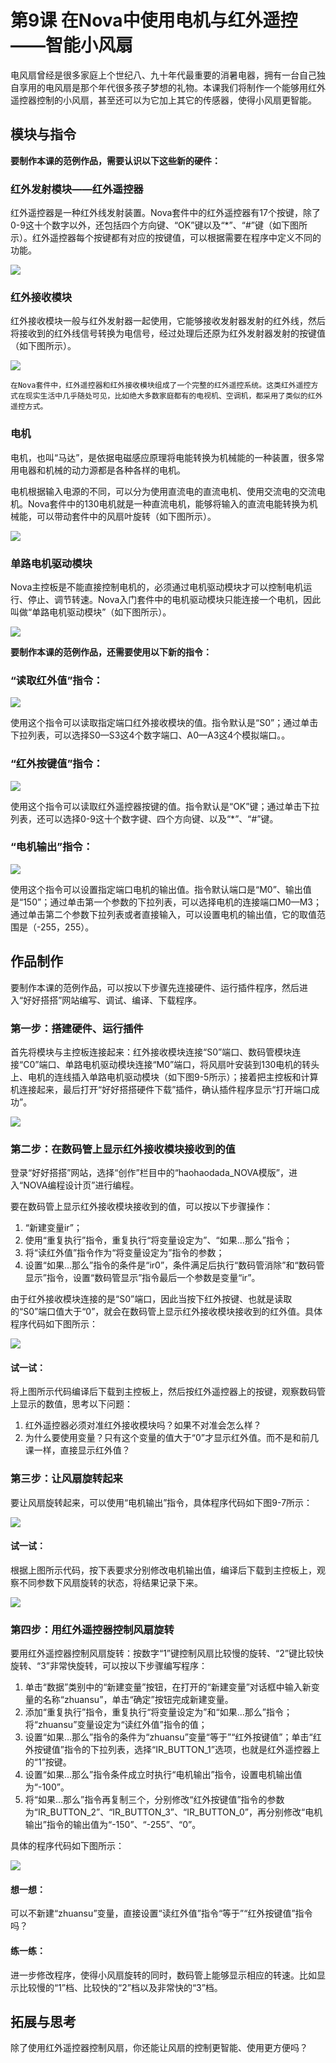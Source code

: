 # 第9课  在Nova中使用电机与红外遥控――智能小风扇

电风扇曾经是很多家庭上个世纪八、九十年代最重要的消暑电器，拥有一台自己独自享用的电风扇是那个年代很多孩子梦想的礼物。本课我们将制作一个能够用红外遥控器控制的小风扇，甚至还可以为它加上其它的传感器，使得小风扇更智能。

## 模块与指令

**要制作本课的范例作品，需要认识以下这些新的硬件：**

### 红外发射模块——红外遥控器

红外遥控器是一种红外线发射装置。Nova套件中的红外遥控器有17个按键，除了0-9这十个数字以外，还包括四个方向键、“OK”键以及“\*”、“\#”键（如下图所示）。红外遥控器每个按键都有对应的按键值，可以根据需要在程序中定义不同的功能。

![](../../.gitbook/assets/sa9-1.png)

### 红外接收模块

红外接收模块一般与红外发射器一起使用，它能够接收发射器发射的红外线，然后将接收到的红外线信号转换为电信号，经过处理后还原为红外发射器发射的按键值（如下图所示）。

![](../../.gitbook/assets/sa9-2.png)

```text
在Nova套件中，红外遥控器和红外接收模块组成了一个完整的红外遥控系统。这类红外遥控方式在现实生活中几乎随处可见，比如绝大多数家庭都有的电视机、空调机，都采用了类似的红外遥控方式。
```

### 电机

电机，也叫“马达”，是依据电磁感应原理将电能转换为机械能的一种装置，很多常用电器和机械的动力源都是各种各样的电机。

电机根据输入电源的不同，可以分为使用直流电的直流电机、使用交流电的交流电机。Nova套件中的130电机就是一种直流电机，能够将输入的直流电能转换为机械能，可以带动套件中的风扇叶旋转（如下图所示）。

![](../../.gitbook/assets/sa9-3.png)

### 单路电机驱动模块

Nova主控板是不能直接控制电机的，必须通过电机驱动模块才可以控制电机运行、停止、调节转速。Nova入门套件中的电机驱动模块只能连接一个电机，因此叫做“单路电机驱动模块”（如下图所示）。

![](../../.gitbook/assets/sa9-4.png)

**要制作本课的范例作品，还需要使用以下新的指令：**

### “读取红外值”指令：

![](../../.gitbook/assets/sa9a.png)

使用这个指令可以读取指定端口红外接收模块的值。指令默认是“S0”；通过单击下拉列表，可以选择S0—S3这4个数字端口、A0—A3这4个模拟端口。。

### “红外按键值”指令：

![](../../.gitbook/assets/sa9b.png)

使用这个指令可以读取红外遥控器按键的值。指令默认是“OK”键；通过单击下拉列表，还可以选择0-9这十个数字键、四个方向键、以及“\*”、“\#”键。

### “电机输出”指令：

![](../../.gitbook/assets/sa9c.png)

使用这个指令可以设置指定端口电机的输出值。指令默认端口是“M0”、输出值是“150”；通过单击第一个参数的下拉列表，可以选择电机的连接端口M0—M3；通过单击第二个参数下拉列表或者直接输入，可以设置电机的输出值，它的取值范围是（-255，255）。

## 作品制作

要制作本课的范例作品，可以按以下步骤先连接硬件、运行插件程序，然后进入“好好搭搭”网站编写、调试、编译、下载程序。

### 第一步：搭建硬件、运行插件

首先将模块与主控板连接起来：红外接收模块连接“S0”端口、数码管模块连接“C0”端口、单路电机驱动模块连接“M0”端口，将风扇叶安装到130电机的转头上、电机的连线插入单路电机驱动模块（如下图9-5所示）；接着把主控板和计算机连接起来，最后打开“好好搭搭硬件下载”插件，确认插件程序显示“打开端口成功”。

![](../../.gitbook/assets/sa9-5.png)

### 第二步：在数码管上显示红外接收模块接收到的值

登录“好好搭搭”网站，选择“创作”栏目中的“haohaodada\_NOVA模版”，进入“NOVA编程设计页”进行编程。

要在数码管上显示红外接收模块接收到的值，可以按以下步骤操作：

1. “新建变量ir”；
2. 使用“重复执行”指令，重复执行“将变量设定为”、“如果…那么”指令；
3. 将“读红外值”指令作为“将变量设定为”指令的参数；
4. 设置“如果…那么”指令的条件是“ir0”，条件满足后执行“数码管消除”和“数码管显示”指令，设置“数码管显示”指令最后一个参数是变量“ir”。

由于红外接收模块连接的是“S0”端口，因此当按下红外按键、也就是读取的“S0”端口值大于“0”，就会在数码管上显示红外接收模块接收到的红外值。具体程序代码如下图所示：

![](../../.gitbook/assets/sa9-6.png)

#### 试一试：

将上图所示代码编译后下载到主控板上，然后按红外遥控器上的按键，观察数码管上显示的数值，思考以下问题：

1. 红外遥控器必须对准红外接收模块吗？如果不对准会怎么样？
2. 为什么要使用变量？只有这个变量的值大于“0”才显示红外值。而不是和前几课一样，直接显示红外值？

### 第三步：让风扇旋转起来

要让风扇旋转起来，可以使用“电机输出”指令，具体程序代码如下图9-7所示：

![](../../.gitbook/assets/sa9-7.png)

#### 试一试：

根据上图所示代码，按下表要求分别修改电机输出值，编译后下载到主控板上，观察不同参数下风扇旋转的状态，将结果记录下来。

![](../../.gitbook/assets/sa9-7-5.png)

### 第四步：用红外遥控器控制风扇旋转

要用红外遥控器控制风扇旋转：按数字“1”键控制风扇比较慢的旋转、“2”键比较快旋转、“3”非常快旋转，可以按以下步骤编写程序：

1. 单击“数据”类别中的“新建变量”按钮，在打开的“新建变量”对话框中输入新变量的名称“zhuansu”，单击“确定”按钮完成新建变量。
2. 添加“重复执行”指令，重复执行“将变量设定为”和“如果…那么”指令；将“zhuansu”变量设定为“读红外值”指令的值；
3. 设置“如果…那么”指令的条件为“zhuansu”变量“等于”“红外按键值”；单击“红外按键值”指令的下拉列表，选择“IR\_BUTTON\_1”选项，也就是红外遥控器上的“1”按键。
4. 设置“如果…那么”指令条件成立时执行“电机输出”指令，设置电机输出值为“-100”。
5. 将“如果…那么”指令再复制三个，分别修改“红外按键值”指令的参数为“IR\_BUTTON\_2”、“IR\_BUTTON\_3”、“IR\_BUTTON\_0”，再分别修改“电机输出”指令的输出值为“-150”、“-255”、“0”。

具体的程序代码如下图所示：

![](../../.gitbook/assets/sa9-8.png)

#### 想一想：

可以不新建“zhuansu”变量，直接设置“读红外值”指令“等于”“红外按键值”指令吗？

#### 练一练：

进一步修改程序，使得小风扇旋转的同时，数码管上能够显示相应的转速。比如显示比较慢的“1”档、比较快的“2”档以及非常快的“3”档。

## 拓展与思考

除了使用红外遥控器控制风扇，你还能让风扇的控制更智能、使用更方便吗？


